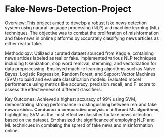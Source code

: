 # Fake-News-Detection-Project
Overview:
This project aimed to develop a robust fake news detection system using natural language processing (NLP) and machine learning (ML) techniques. The objective was to combat the proliferation of misinformation and fake news in online platforms by accurately classifying news articles as either real or fake.

Methodology:
Utilized a curated dataset sourced from Kaggle, containing news articles labeled as real or fake.
Implemented various NLP techniques including tokenization, stop word removal, stemming, and vectorization for data preprocessing.
Employed machine learning algorithms such as Naive Bayes, Logistic Regression, Random Forest, and Support Vector Machines (SVM) to build and evaluate classification models.
Evaluated model performance using metrics like accuracy, precision, recall, and F1 score to assess the effectiveness of different classifiers.

Key Outcomes:
Achieved a highest accuracy of 99% using SVM, demonstrating strong performance in distinguishing between real and fake news articles.
Conducted a comparative analysis of different ML algorithms, highlighting SVM as the most effective classifier for fake news detection based on the dataset.
Emphasized the significance of employing NLP and ML techniques in combating the spread of fake news and misinformation online.
